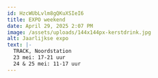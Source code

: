 ```yaml
---
id: HzcWUbLvlm8gQKuXSIeI6
title: EXPO weekend
date: April 29, 2025 2:07 PM
image: /assets/uploads/144x144px-kerstdrink.jpg
alt: Jaarlijkse expo
text: |-
  TRACK, Noordstation
  23 mei: 17-21 uur
  24 & 25 mei: 11-17 uur
---
```

